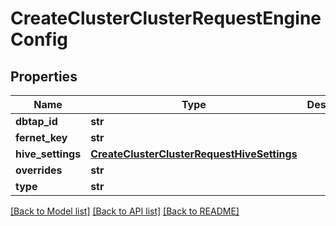 # CreateClusterClusterRequestEngineConfig

## Properties
Name | Type | Description | Notes
------------ | ------------- | ------------- | -------------
**dbtap_id** | **str** |  | [optional] 
**fernet_key** | **str** |  | [optional] 
**hive_settings** | [**CreateClusterClusterRequestHiveSettings**](CreateClusterClusterRequestHiveSettings.md) |  | [optional] 
**overrides** | **str** |  | [optional] 
**type** | **str** |  | [optional] 

[[Back to Model list]](../README.md#documentation-for-models) [[Back to API list]](../README.md#documentation-for-api-endpoints) [[Back to README]](../README.md)


